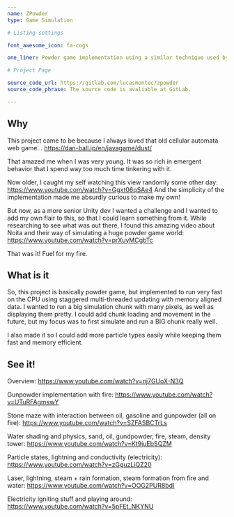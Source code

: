 ```yaml
---
name: ZPowder
type: Game Simulation

# Listing settings

font_awesome_icon: fa-cogs

one_liner: Powder game implementation using a similar technique used by Noita.

# Project Page

source_code_url: https://gitlab.com/lucasmontec/zpowder
source_code_phrase: The source code is avaliable at GitLab.

---
```


## Why

This project came to be because I always loved that old cellular automata web game... https://dan-ball.jp/en/javagame/dust/

That amazed me when I was very young. It was so rich in emergent behavior that I spend way too much time tinkering with it.

Now older, I caught my self watching this view randomly some other day: https://www.youtube.com/watch?v=Ggxt06qSAe4
And the simplicity of the implementation made me absurdly curious to make my own!

But now, as a more senior Unity dev I wanted a challenge and I wanted to add my own flair to this, so that I could learn something from it.
While researching to see what was out there, I found this amazing video about Noita and their way of simulating a huge powder game world:
https://www.youtube.com/watch?v=prXuyMCgbTc

That was it! Fuel for my fire.

## What is it

So, this project is basically powder game, but implemented to run very fast on the CPU using staggered multi-threaded updating with memory aligned data.
I wanted to run a big simulation chunk with many pixels, as well as displaying them pretty. I could add chunk loading and movement in the future, but my focus was to first
simulate and run a BIG chunk really well.

I also made it so I could add more particle types easily while keeping them fast and memory efficient.

## See it!

Overview:
https://www.youtube.com/watch?v=nj7GUoX-N3Q

Gunpowder implementation with fire:
https://www.youtube.com/watch?v=UTuRFAgmswY

Stone maze with interaction between oil, gasoline and gunpowder (all on fire):
https://www.youtube.com/watch?v=SZFASBCTrLs

Water shading and physics, sand, oil, gundpowder, fire, steam, density tower:
https://www.youtube.com/watch?v=Kt9juEbSQZM

Particle states, lightning and conductivity (electricity):
https://www.youtube.com/watch?v=zGguzLiQZ20

Laser, lightning, steam + rain formation, steam formation from fire and water:
https://www.youtube.com/watch?v=OOG2PUR8bdI

Electricity igniting stuff and playing around:
https://www.youtube.com/watch?v=5pFEt_NKYNU


